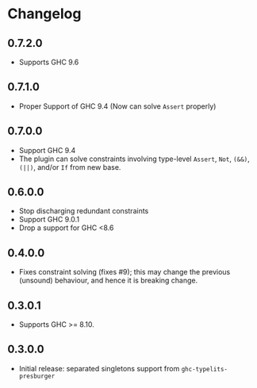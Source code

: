 # Changelog

## 0.7.2.0

* Supports GHC 9.6

## 0.7.1.0

* Proper Support of GHC 9.4 (Now can solve `Assert` properly)

## 0.7.0.0

* Support GHC 9.4
* The plugin can solve constraints involving type-level `Assert`, `Not`, `(&&)`, `(||)`, and/or `If` from new base.

## 0.6.0.0

* Stop discharging redundant constraints
* Support GHC 9.0.1
* Drop a support for GHC <8.6

## 0.4.0.0

* Fixes constraint solving (fixes #9); this may change the previous (unsound) behaviour, and hence it is breaking change.

## 0.3.0.1

* Supports GHC >= 8.10.

## 0.3.0.0

* Initial release: separated singletons support from `ghc-typelits-presburger`
